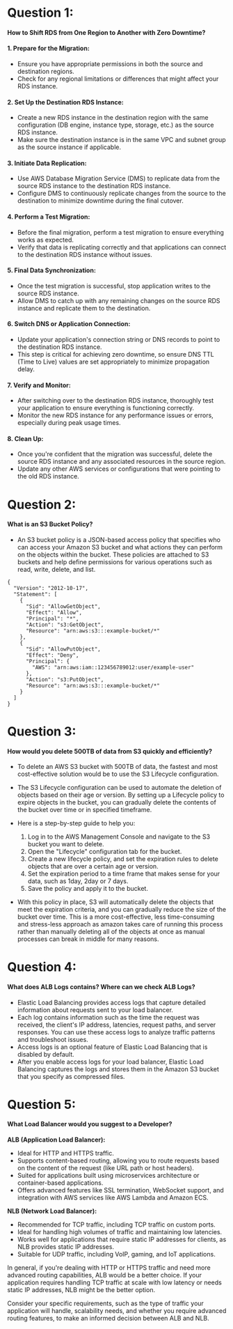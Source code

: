 # Question 1:

#### How to Shift RDS from One Region to Another with Zero Downtime?

#### 1. Prepare for the Migration:

- Ensure you have appropriate permissions in both the source and destination regions.
- Check for any regional limitations or differences that might affect your RDS instance.

#### 2. Set Up the Destination RDS Instance:

- Create a new RDS instance in the destination region with the same configuration (DB engine, instance type, storage, etc.) as the source RDS instance.
- Make sure the destination instance is in the same VPC and subnet group as the source instance if applicable.

#### 3. Initiate Data Replication:

- Use AWS Database Migration Service (DMS) to replicate data from the source RDS instance to the destination RDS instance.
- Configure DMS to continuously replicate changes from the source to the destination to minimize downtime during the final cutover.

#### 4. Perform a Test Migration:

- Before the final migration, perform a test migration to ensure everything works as expected.
- Verify that data is replicating correctly and that applications can connect to the destination RDS instance without issues.

#### 5. Final Data Synchronization:

- Once the test migration is successful, stop application writes to the source RDS instance.
- Allow DMS to catch up with any remaining changes on the source RDS instance and replicate them to the destination.

#### 6. Switch DNS or Application Connection:

- Update your application's connection string or DNS records to point to the destination RDS instance.
- This step is critical for achieving zero downtime, so ensure DNS TTL (Time to Live) values are set appropriately to minimize propagation delay.

#### 7. Verify and Monitor:

- After switching over to the destination RDS instance, thoroughly test your application to ensure everything is functioning correctly.
- Monitor the new RDS instance for any performance issues or errors, especially during peak usage times.

#### 8. Clean Up:

- Once you're confident that the migration was successful, delete the source RDS instance and any associated resources in the source region.
- Update any other AWS services or configurations that were pointing to the old RDS instance.

# Question 2:

#### What is an S3 Bucket Policy?

- An S3 bucket policy is a JSON-based access policy that specifies who can access your Amazon S3 bucket and what actions they can perform on the objects within the bucket. These policies are attached to S3 buckets and help define permissions for various operations such as read, write, delete, and list.

```
{
  "Version": "2012-10-17",
  "Statement": [
    {
      "Sid": "AllowGetObject",
      "Effect": "Allow",
      "Principal": "*",
      "Action": "s3:GetObject",
      "Resource": "arn:aws:s3:::example-bucket/*"
    },
    {
      "Sid": "AllowPutObject",
      "Effect": "Deny",
      "Principal": {
        "AWS": "arn:aws:iam::123456789012:user/example-user"
      },
      "Action": "s3:PutObject",
      "Resource": "arn:aws:s3:::example-bucket/*"
    }
  ]
}
```

# Question 3:

#### How would you delete 500TB of data from S3 quickly and efficiently?

- To delete an AWS S3 bucket with 500TB of data, the fastest and most cost-effective solution would be to use the S3 Lifecycle configuration.

- The S3 Lifecycle configuration can be used to automate the deletion of objects based on their age or version. By setting up a Lifecycle policy to expire objects in the bucket, you can gradually delete the contents of the bucket over time or in specified timeframe.
- Here is a step-by-step guide to help you:

  1. Log in to the AWS Management Console and navigate to the S3 bucket you want to delete.
  2. Open the "Lifecycle" configuration tab for the bucket.
  3. Create a new lifecycle policy, and set the expiration rules to delete objects that are over a certain age or version.
  4. Set the expiration period to a time frame that makes sense for your data, such as 1day, 2day or 7 days.
  5. Save the policy and apply it to the bucket.

- With this policy in place, S3 will automatically delete the objects that meet the expiration criteria, and you can gradually reduce the size of the bucket over time. This is a more cost-effective, less time-consuming and stress-less approach as amazon takes care of running this process rather than manually deleting all of the objects at once as manual processes can break in middle for many reasons.

# Question 4:

#### What does ALB Logs contains? Where can we check ALB Logs?

- Elastic Load Balancing provides access logs that capture detailed information about requests sent to your load balancer.
- Each log contains information such as the time the request was received, the client's IP address, latencies, request paths, and server responses. You can use these access logs to analyze traffic patterns and troubleshoot issues.
- Access logs is an optional feature of Elastic Load Balancing that is disabled by default.
- After you enable access logs for your load balancer, Elastic Load Balancing captures the logs and stores them in the Amazon S3 bucket that you specify as compressed files.

# Question 5:

#### What Load Balancer would you suggest to a Developer?


**ALB (Application Load Balancer):**

* Ideal for HTTP and HTTPS traffic.
* Supports content-based routing, allowing you to route requests based on the content of the request (like URL path or host headers).
* Suited for applications built using microservices architecture or container-based applications.
* Offers advanced features like SSL termination, WebSocket support, and integration with AWS services like AWS Lambda and Amazon ECS.

**NLB (Network Load Balancer):**

* Recommended for TCP traffic, including TCP traffic on custom ports.
* Ideal for handling high volumes of traffic and maintaining low latencies.
* Works well for applications that require static IP addresses for clients, as NLB provides static IP addresses.
* Suitable for UDP traffic, including VoIP, gaming, and IoT applications.

In general, if you're dealing with HTTP or HTTPS traffic and need more advanced routing capabilities, ALB would be a better choice. If your application requires handling TCP traffic at scale with low latency or needs static IP addresses, NLB might be the better option.

Consider your specific requirements, such as the type of traffic your application will handle, scalability needs, and whether you require advanced routing features, to make an informed decision between ALB and NLB.

